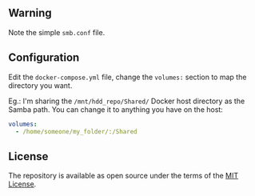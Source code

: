 ## Warning

Note the simple `smb.conf` file.

## Configuration

Edit the `docker-compose.yml` file, change the `volumes:` section to map the directory you want.

Eg.: I'm sharing the `/mnt/hdd_repo/Shared/` Docker host directory as the Samba path. You can change it to anything you have on the host:

```yml
volumes:
  - /home/someone/my_folder/:/Shared
```

## License

The repository is available as open source under the terms of the [MIT License](http://opensource.org/licenses/MIT).

